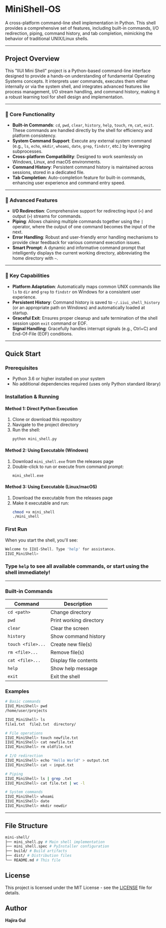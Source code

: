 # MiniShell-OS
A cross-platform command-line shell implementation in Python. This shell provides a comprehensive set of features, including built-in commands, I/O redirection, piping, command history, and tab completion, mimicking the behavior of traditional UNIX/Linux shells.

---
## Project Overview

This "IIUI Mini Shell" project is a Python-based command-line interface designed to provide a hands-on understanding of fundamental Operating Systems concepts. It interprets user commands, executes them either internally or via the system shell, and integrates advanced features like process management, I/O stream handling, and command history, making it a robust learning tool for shell design and implementation.

---

### 🚀 Core Functionality
-   **Built-in Commands**: `cd`, `pwd`, `clear`, `history`, `help`, `touch`, `rm`, `cat`, `exit`. These commands are handled directly by the shell for efficiency and platform consistency.
-   **System Command Support**: Execute any external system command (e.g., `ls`, `echo`, `mkdir`, `whoami`, `date`, `grep`, `findstr`, etc.) by leveraging subprocesses.
-   **Cross-platform Compatibility**: Designed to work seamlessly on Windows, Linux, and macOS environments.
-   **Command History**: Persistent command history is maintained across sessions, stored in a dedicated file.
-   **Tab Completion**: Auto-completion feature for built-in commands, enhancing user experience and command entry speed.

---

### 🔧 Advanced Features
-   **I/O Redirection**: Comprehensive support for redirecting input (`<`) and output (`>`) streams for commands.
-   **Piping**: Allows chaining multiple commands together using the `|` operator, where the output of one command becomes the input of the next.
-   **Error Handling**: Robust and user-friendly error handling mechanisms to provide clear feedback for various command execution issues.
-   **Smart Prompt**: A dynamic and informative command prompt that intelligently displays the current working directory, abbreviating the home directory with `~`.

---
### 🎯 Key Capabilities
-   **Platform Adaptation**: Automatically maps common UNIX commands like `ls` to `dir` and `grep` to `findstr` on Windows for a consistent user experience.
-   **Persistent History**: Command history is saved to `~/.iiui_shell_history` (or an appropriate path on Windows) and automatically loaded at startup.
-   **Graceful Exit**: Ensures proper cleanup and safe termination of the shell session upon `exit` command or EOF.
-   **Signal Handling**: Gracefully handles interrupt signals (e.g., Ctrl+C) and End-Of-File (EOF) conditions.

---
## Quick Start

### Prerequisites
* Python 3.6 or higher installed on your system
* No additional dependencies required (uses only Python standard library)

### Installation & Running

#### Method 1: Direct Python Execution
1. Clone or download this repository
2. Navigate to the project directory
3. Run the shell:
   ```bash
   python mini_shell.py
   ```

#### Method 2: Using Executable (Windows)
1. Download `mini_shell.exe` from the releases page
2. Double-click to run or execute from command prompt:
   ```cmd
   mini_shell.exe
   ```

#### Method 3: Using Executable (Linux/macOS)
1. Download the executable from the releases page
2. Make it executable and run:
   ```bash
   chmod +x mini_shell
   ./mini_shell
   ```

### First Run
When you start the shell, you'll see:
```bash
Welcome to IIUI-Shell. Type 'help' for assistance.
IIUI_MiniShell>
```
### Type `help` to see all available commands, or start using the shell immediately!
---

### Built-in Commands

| Command | Description |
|---------|-------------|
| `cd <path>` | Change directory |
| `pwd` | Print working directory |
| `clear` | Clear the screen |
| `history` | Show command history |
| `touch <file>...` | Create new file(s) |
| `rm <file>...` | Remove file(s) |
| `cat <file>...` | Display file contents |
| `help` | Show help message |
| `exit` | Exit the shell |

### Examples

```bash
# Basic commands
IIUI_MiniShell> pwd
/home/user/projects

IIUI_MiniShell> ls
file1.txt  file2.txt  directory/

# File operations
IIUI_MiniShell> touch newfile.txt
IIUI_MiniShell> cat newfile.txt
IIUI_MiniShell> rm oldfile.txt

# I/O redirection
IIUI_MiniShell> echo "Hello World" > output.txt
IIUI_MiniShell> cat < input.txt

# Piping
IIUI_MiniShell> ls | grep .txt
IIUI_MiniShell> cat file.txt | wc -l

# System commands
IIUI_MiniShell> whoami
IIUI_MiniShell> date
IIUI_MiniShell> mkdir newdir
```

---
## File Structure
```bash
mini-shell/
├── mini_shell.py # Main shell implementation
├── mini_shell.spec # PyInstaller configuration
├── build/ # Build artifacts
├── dist/ # Distribution files
└── README.md # This file
```

## License

This project is licensed under the MIT License - see the [LICENSE](LICENSE) file for details.

## Author

**Hajira Gul**  
